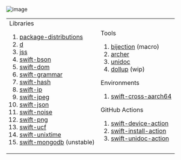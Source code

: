 ![[image](https://www.instagram.com/p/C4V2bv-xumT/?img_index=2)](https://github.com/tayloraswift/tayloraswift/assets/2556986/6e60afaf-38d0-45a6-af35-0220518bb722)

<table>
<tr>
<td>
Libraries

1. [package-distributions](https://github.com/ordo-one/package-distributions)
1. [d](https://github.com/tayloraswift/d)
1. [jss](https://github.com/tayloraswift/jss)
1. [swift-bson](https://github.com/tayloraswift/swift-bson)
1. [swift-dom](https://github.com/tayloraswift/swift-dom)
1. [swift-grammar](https://github.com/tayloraswift/swift-grammar)
1. [swift-hash](https://github.com/tayloraswift/swift-hash)
1. [swift-ip](https://github.com/tayloraswift/swift-ip)
1. [swift-jpeg](https://github.com/tayloraswift/swift-jpeg)
1. [swift-json](https://github.com/tayloraswift/swift-json)
1. [swift-noise](https://github.com/tayloraswift/swift-noise)
1. [swift-png](https://github.com/tayloraswift/swift-png)
1. [swift-ucf](https://github.com/tayloraswift/swift-ucf)
1. [swift-unixtime](https://github.com/tayloraswift/swift-unixtime)
1. [swift-mongodb](https://github.com/tayloraswift/swift-mongodb) (unstable)

</td>
<td>

Tools

1. [bijection](https://github.com/ordo-one/bijection) (macro)
1. [archer](https://github.com/tayloraswift/archer)
1. [unidoc](https://github.com/tayloraswift/swift-unidoc)
1. [dollup](https://github.com/tayloraswift/dollup) (wip)

Environments

1. [swift-cross-aarch64](https://github.com/tayloraswift/swift-cross-aarch64)

GitHub Actions

1. [swift-device-action](https://github.com/tayloraswift/swift-device-action)
1. [swift-install-action](https://github.com/tayloraswift/swift-install-action)
1. [swift-unidoc-action](https://github.com/tayloraswift/swift-unidoc-action)

</td>
</tr>
</table>
